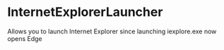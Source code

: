 # InternetExplorerLauncher
Allows you to launch Internet Explorer since launching iexplore.exe now opens Edge

